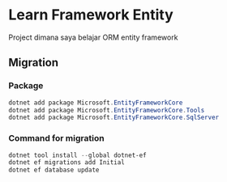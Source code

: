 # Learn Framework Entity
Project dimana saya belajar ORM entity framework

## Migration
### Package
```powerShell
dotnet add package Microsoft.EntityFrameworkCore
dotnet add package Microsoft.EntityFrameworkCore.Tools
dotnet add package Microsoft.EntityFrameworkCore.SqlServer
```
### Command for migration
```powerShell 
dotnet tool install --global dotnet-ef
dotnet ef migrations add Initial
dotnet ef database update
```

